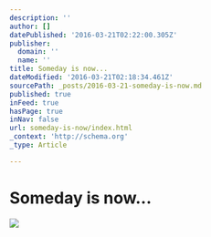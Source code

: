 ```yaml
---
description: ''
author: []
datePublished: '2016-03-21T02:22:00.305Z'
publisher:
  domain: ''
  name: ''
title: Someday is now...
dateModified: '2016-03-21T02:18:34.461Z'
sourcePath: _posts/2016-03-21-someday-is-now.md
published: true
inFeed: true
hasPage: true
inNav: false
url: someday-is-now/index.html
_context: 'http://schema.org'
_type: Article

---
```

# Someday is now...
![](https://the-grid-user-content.s3-us-west-2.amazonaws.com/c81300d3-56a2-4008-882e-76c20ff9731b.png)